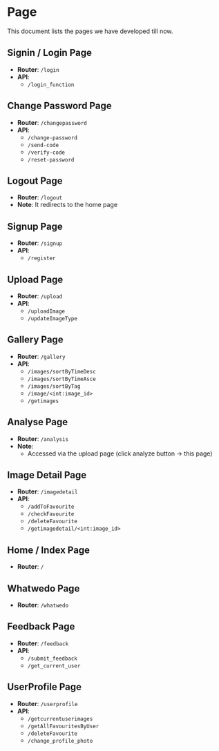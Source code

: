 # Page  

This document lists the pages we have developed till now.  

## Signin / Login Page  

- **Router**: `/login`  
- **API**:  
  - `/login_function`  

## Change Password Page  

- **Router**: `/changepassword`  
- **API**:  
  - `/change-password`  
  - `/send-code`  
  - `/verify-code`  
  - `/reset-password`  

## Logout Page  

- **Router**: `/logout`  
- **Note**: It redirects to the home page  

## Signup Page  

- **Router**: `/signup`  
- **API**:  
  - `/register`  

## Upload Page  

- **Router**: `/upload`  
- **API**:  
  - `/uploadImage`  
  - `/updateImageType`  

## Gallery Page  

- **Router**: `/gallery`  
- **API**:  
  - `/images/sortByTimeDesc`  
  - `/images/sortByTimeAsce`  
  - `/images/sortByTag`  
  - `/image/<int:image_id>`  
  - `/getimages`  

## Analyse Page  

- **Router**: `/analysis`  
- **Note**:  
  - Accessed via the upload page (click analyze button → this page)  

## Image Detail Page  

- **Router**: `/imagedetail`  
- **API**:  
  - `/addToFavourite`  
  - `/checkFavourite`  
  - `/deleteFavourite`  
  - `/getimagedetail/<int:image_id>`  

## Home / Index Page  

- **Router**: `/`  

## Whatwedo Page  

- **Router**: `/whatwedo`  

## Feedback Page  

- **Router**: `/feedback`  
- **API**:  
  - `/submit_feedback`  
  - `/get_current_user`

## UserProfile Page  

- **Router**: `/userprofile`  
- **API**:  
  - `/getcurrentuserimages`  
  - `/getAllFavouritesByUser`  
  - `/deleteFavourite`  
  - `/change_profile_photo`

